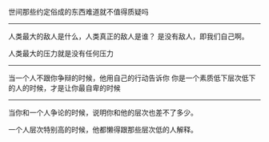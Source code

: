 世间那些约定俗成的东西难道就不值得质疑吗
___
人类最大的敌人是什么，人类真正的敌人是谁？
是没有敌人，即我们自己啊。

人类最大的压力就是没有任何压力
___
当一个人不跟你争辩的时候，他用自己的行动告诉你 你是一个素质低下层次低下的人的时候，才是让你最自卑的时候
___
当你和一个人争论的时候，说明你和他的层次也差不了多少。

一个人层次特别高的时候，他都懒得跟那些层次低的人解释。